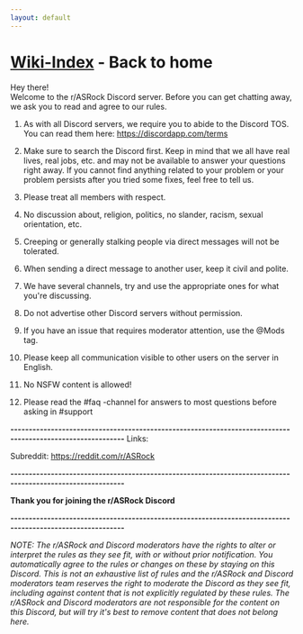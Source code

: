 ```yaml
---
layout: default
---
```

# [Wiki-Index](/index.html) - Back to home

Hey there!  
Welcome to the r/ASRock Discord server. Before you can get chatting away, we ask you to read and agree to our rules.

1. As with all Discord servers, we require you to abide to the Discord TOS. You can read them here: 
https://discordapp.com/terms

2. Make sure to search the Discord first. Keep in mind that we all have real lives, real jobs, etc. and may not be available to answer your questions right away.
If you cannot find anything related to your problem or your problem persists after you tried some fixes, feel free to tell us.

3. Please treat all members with respect.

4. No discussion about, religion, politics, no slander, racism, sexual orientation, etc.

5. Creeping or generally stalking people via direct messages will not be tolerated.

6. When sending a direct message to another user, keep it civil and polite.

7. We have several channels, try and use the appropriate ones for what you're discussing.

8. Do not advertise other Discord servers without permission.

9. If you have an issue that requires moderator attention, use the @Mods tag.

10. Please keep all communication visible to other users on the server in English.

11. No NSFW content is allowed!

12. Please read the #faq -channel for answers to most questions before asking in #support

**-----------------------------------------------------------------------------------------------------------** 
Links:

Subreddit: https://reddit.com/r/ASRock  

**-----------------------------------------------------------------------------------------------------------**

**Thank you for joining the r/ASRock Discord**

**-----------------------------------------------------------------------------------------------------------**

*NOTE: The r/ASRock and Discord moderators have the rights to alter or interpret the rules as they see fit, with or without prior notification. You automatically agree to the rules or changes on these by staying on this Discord. This is not an exhaustive list of rules and the r/ASRock and Discord moderators team reserves the right to moderate the Discord as they see fit, including against content that is not explicitly regulated by these rules. The r/ASRock and Discord moderators are not responsible for the content on this Discord, but will try it's best to remove content that does not belong here.*